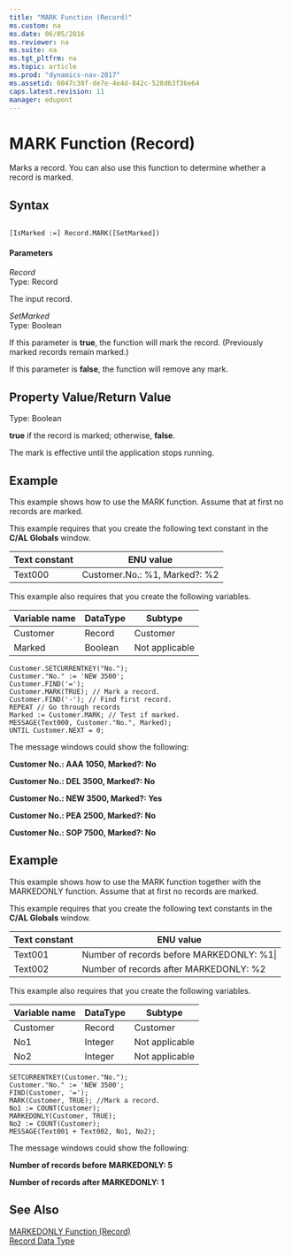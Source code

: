 ```yaml
---
title: "MARK Function (Record)"
ms.custom: na
ms.date: 06/05/2016
ms.reviewer: na
ms.suite: na
ms.tgt_pltfrm: na
ms.topic: article
ms.prod: "dynamics-nav-2017"
ms.assetid: 6047c38f-de7e-4e4d-842c-528d63f36e64
caps.latest.revision: 11
manager: edupont
---
```

# MARK Function (Record)
Marks a record. You can also use this function to determine whether a record is marked.  
  
## Syntax  
  
```  
  
[IsMarked :=] Record.MARK([SetMarked])  
```  
  
#### Parameters  
 *Record*  
 Type: Record  
  
 The input record.  
  
 *SetMarked*  
 Type: Boolean  
  
 If this parameter is **true**, the function will mark the record. \(Previously marked records remain marked.\)  
  
 If this parameter is **false**, the function will remove any mark.  
  
## Property Value/Return Value  
 Type: Boolean  
  
 **true** if the record is marked; otherwise, **false**.  
  
 The mark is effective until the application stops running.  
  
## Example  
 This example shows how to use the MARK function. Assume that at first no records are marked.  
  
 This example requires that you create the following text constant in the **C/AL Globals** window.  
  
|Text constant|ENU value|  
|-------------------|---------------|  
|Text000|Customer.No.: %1, Marked?: %2|  
  
 This example also requires that you create the following variables.  
  
|Variable name|DataType|Subtype|  
|-------------------|--------------|-------------|  
|Customer|Record|Customer|  
|Marked|Boolean|Not applicable|  
  
```  
Customer.SETCURRENTKEY("No.");  
Customer."No." := 'NEW 3500';  
Customer.FIND('=');  
Customer.MARK(TRUE); // Mark a record.  
Customer.FIND('-'); // Find first record.  
REPEAT // Go through records  
Marked := Customer.MARK; // Test if marked.  
MESSAGE(Text000, Customer."No.", Marked);  
UNTIL Customer.NEXT = 0;  
```  
  
 The message windows could show the following:  
  
 **Customer No.: AAA 1050, Marked?: No**  
  
 **Customer No.: DEL 3500, Marked?: No**  
  
 **Customer No.: NEW 3500, Marked?: Yes**  
  
 **Customer No.: PEA 2500, Marked?: No**  
  
 **Customer No.: SOP 7500, Marked?: No**  
  
## Example  
 This example shows how to use the MARK function together with the MARKEDONLY function. Assume that at first no records are marked.  
  
 This example requires that you create the following text constants in the **C/AL Globals** window.  
  
|Text constant|ENU value|  
|-------------------|---------------|  
|Text001|Number of records before MARKEDONLY: %1\\|  
|Text002|Number of records after MARKEDONLY: %2|  
  
 This example also requires that you create the following variables.  
  
|Variable name|DataType|Subtype|  
|-------------------|--------------|-------------|  
|Customer|Record|Customer|  
|No1|Integer|Not applicable|  
|No2|Integer|Not applicable|  
  
```  
SETCURRENTKEY(Customer."No.");  
Customer."No." := 'NEW 3500';  
FIND(Customer, '=');  
MARK(Customer, TRUE); //Mark a record.   
No1 := COUNT(Customer);  
MARKEDONLY(Customer, TRUE);  
No2 := COUNT(Customer);  
MESSAGE(Text001 + Text002, No1, No2);  
```  
  
 The message windows could show the following:  
  
 **Number of records before MARKEDONLY: 5**  
  
 **Number of records after MARKEDONLY: 1**  
  
## See Also  
 [MARKEDONLY Function \(Record\)](MARKEDONLY-Function--Record-.md)   
 [Record Data Type](Record-Data-Type.md)